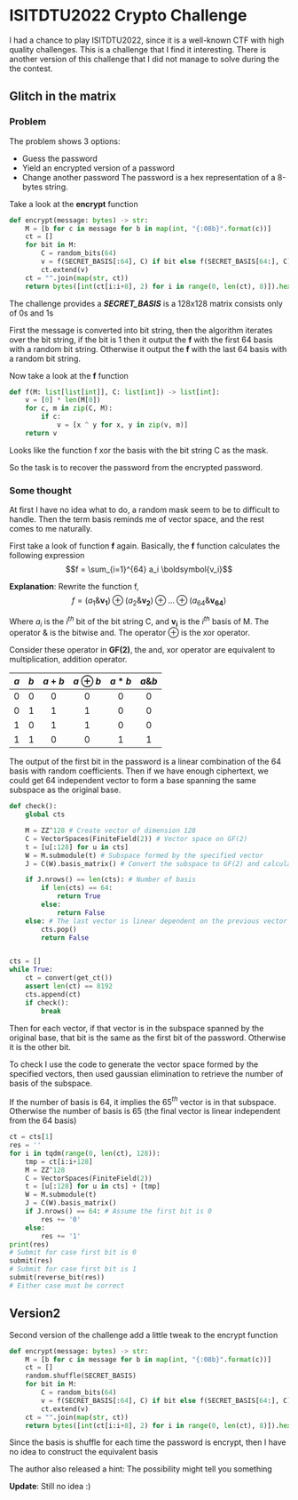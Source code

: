 # ISITDTU2022 Crypto Challenge
I had a chance to play ISITDTU2022, since it is a well-known CTF with high quality challenges. This is a challenge that I find it interesting. There is another version of this challenge that I did not manage to solve during the the contest.

## Glitch in the matrix
### Problem
The problem shows 3 options: 
- Guess the password
- Yield an encrypted version of a password
- Change another password
The password is a hex representation of a 8-bytes string.

Take a look at the **encrypt** function
``` python
def encrypt(message: bytes) -> str:
    M = [b for c in message for b in map(int, "{:08b}".format(c))]
    ct = []
    for bit in M:
        C = random_bits(64)
        v = f(SECRET_BASIS[:64], C) if bit else f(SECRET_BASIS[64:], C)
        ct.extend(v)
    ct = "".join(map(str, ct))
    return bytes([int(ct[i:i+8], 2) for i in range(0, len(ct), 8)]).hex()

```
The challenge provides a ***SECRET_BASIS*** is a 128x128 matrix consists only of 0s and 1s

First the message is converted into bit string, then the algorithm iterates over the bit string, if the bit is 1 then it output the **f** with the first 64 basis with a random bit string. Otherwise it output the **f** with the last 64 basis with a random bit string.

Now take a look at the **f** function
```python
def f(M: list[list[int]], C: list[int]) -> list[int]:
    v = [0] * len(M[0])
    for c, m in zip(C, M):
        if c:
            v = [x ^ y for x, y in zip(v, m)]
    return v
```

Looks like the function f xor the basis with the bit string C as the mask.

So the task is to recover the password from the encrypted password.

### Some thought
At first I have no idea what to do, a random mask seem to be to difficult to handle. Then the term basis reminds me of vector space, and the rest comes to me naturally.

First take a look of function **f** again.
Basically, the **f** function calculates the following expression
$$f = \sum_{i=1}^{64} a_i \boldsymbol{v_i}$$

**Explanation**: Rewrite the function f, 
$$f = (a_{1} \& \boldsymbol{v_{1}}) \oplus (a_{2} \& \boldsymbol{v_{2}}) \oplus ... \oplus(a_{64} \& \boldsymbol{v_{64}}) $$

Where $a_i$ is the $i^{th}$ bit of the bit string C, and $\boldsymbol{v_i}$ is the $i^{th}$ basis of M. The operator $\&$ is the bitwise and. The operator $\oplus$ is the xor operator.

Consider these operator in **GF(2)**, the and, xor operator are equivalent to multiplication, addition operator. 

| $a$      | $b$      | $a+b$    | $a\oplus b$    | $a*b$    | $a\&b$ |
| :---:  | :---:  | :---:  | :---:  | :---:  | :---:  | 
| 0      | 0      | 0      | 0      | 0      | 0      |
| 0      | 1      | 1      | 1      | 0      | 0      |
| 1      | 0      | 1      | 1      | 0      | 0      |
| 1      | 1      | 0      | 0      | 1      | 1      |

The output of the first bit in the password is a linear combination of the 64 basis with random coefficients. Then if we have enough ciphertext, we could get 64 independent vector to form a base spanning the same subspace as the original base.

```python
def check():
    global cts

    M = ZZ^128 # Create vector of dimension 128
    C = VectorSpaces(FiniteField(2)) # Vector space on GF(2)
    t = [u[:128] for u in cts]
    W = M.submodule(t) # Subspace formed by the specified vector
    J = C(W).basis_matrix() # Convert the subspace to GF(2) and calculate the basis

    if J.nrows() == len(cts): # Number of basis 
        if len(cts) == 64:
            return True
        else:
            return False
    else: # The last vector is linear dependent on the previous vector
        cts.pop()
        return False


cts = []
while True:
    ct = convert(get_ct())
    assert len(ct) == 8192
    cts.append(ct)
    if check():
        break
```

Then for each vector, if that vector is in the subspace spanned by the original base, that bit is the same as the first bit of the password. Otherwise it is the other bit. 

To check I use the code to generate the vector space formed by the specified vectors, then used gaussian elimination to retrieve the number of basis of the subspace.

If the number of basis is 64, it implies the 65$^{th}$ vector is in that subspace. Otherwise the number of basis is 65 (the final vector is linear independent from the 64 basis)

```python
ct = cts[1]
res = ''
for i in tqdm(range(0, len(ct), 128)):
    tmp = ct[i:i+128]  
    M = ZZ^128
    C = VectorSpaces(FiniteField(2))
    t = [u[:128] for u in cts] + [tmp]
    W = M.submodule(t)
    J = C(W).basis_matrix()
    if J.nrows() == 64: # Assume the first bit is 0
        res += '0'
    else:
        res += '1'
print(res)
# Submit for case first bit is 0
submit(res)
# Submit for case first bit is 1
submit(reverse_bit(res))
# Either case must be correct
```

## Version2
Second version of the challenge add a little tweak to the encrypt function
``` python
def encrypt(message: bytes) -> str:
    M = [b for c in message for b in map(int, "{:08b}".format(c))]
    ct = []
    random.shuffle(SECRET_BASIS)
    for bit in M:
        C = random_bits(64)
        v = f(SECRET_BASIS[:64], C) if bit else f(SECRET_BASIS[64:], C)
        ct.extend(v)
    ct = "".join(map(str, ct))
    return bytes([int(ct[i:i+8], 2) for i in range(0, len(ct), 8)]).hex()

```

Since the basis is shuffle for each time the password is encrypt, then I have no idea to construct the equivalent basis

The author also released a hint: The possibility might tell you something 

**Update**: Still no idea :)